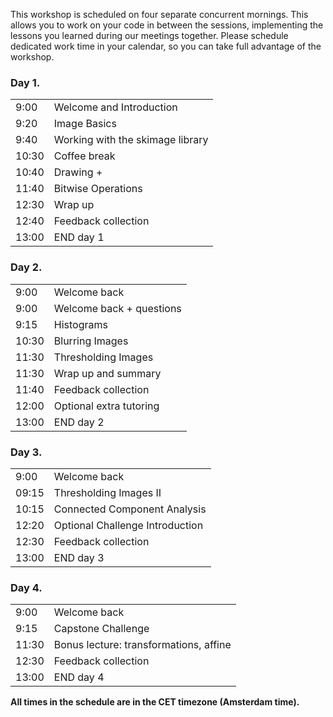 This workshop is scheduled on four separate concurrent mornings. This allows you to work on
your code in between the sessions, implementing the lessons you learned
during our meetings together. Please schedule dedicated work time in your
calendar, so you can take full advantage of the workshop.



<div class="row">
  <div class="col-md-6">
    <h3>Day 1. </h3>
    <table class="table table-striped">
      <tr> <td>9:00</td>  <td>Welcome and Introduction </td> </tr>
      <tr> <td>9:20</td>  <td>Image Basics</td></tr>
      <tr> <td>9:40</td>  <td>Working with the skimage library </td> </tr>
      <tr> <td>10:30</td>  <td>Coffee break</td> </tr>
      <tr> <td>10:40</td>  <td>Drawing + </td> </tr>
      <tr> <td>11:40</td>  <td>Bitwise Operations </td> </tr>
      <tr> <td>12:30</td>  <td>Wrap up</td> </tr>
      <tr> <td>12:40</td>  <td>Feedback collection</td> </tr>
      <tr> <td>13:00</td>  <td>END day 1</td> </tr>
    </table>
  </div>


<div class="row">
  <div class="col-md-6">
    <h3>Day 2. </h3>
    <table class="table table-striped">
      <tr> <td>9:00</td>  <td>Welcome back  </td> </tr>
      <tr> <td>9:00</td>  <td>Welcome back + questions</td> </tr>
      <tr> <td>9:15</td>  <td>Histograms </td></tr>
      <tr> <td>10:30</td>  <td>Blurring Images</td> </tr>
      <tr> <td>11:30</td>  <td>Thresholding Images </td> </tr>
      <tr> <td>11:30</td>  <td>Wrap up and summary </td> </tr>
      <tr> <td>11:40</td>  <td>Feedback collection</td> </tr>
      <tr> <td>12:00</td>  <td>Optional extra tutoring </td> </tr>
      <tr> <td>13:00</td>  <td>END day 2</td> </tr>
    </table>
  </div>
 
  
<div class="row">
  <div class="col-md-6">
    <h3>Day 3. </h3>
    <table class="table table-striped">
      <tr> <td>9:00</td>  <td>Welcome back  </td> </tr>
      <tr> <td>09:15</td>  <td>Thresholding Images II</td> </tr>
      <tr> <td>10:15</td>  <td>Connected Component Analysis </td> </tr>
      <tr> <td>12:20</td>  <td>Optional Challenge Introduction </td> </tr>
      <tr> <td>12:30</td>  <td>Feedback collection</td> </tr>
      <tr> <td>13:00</td>  <td>END day 3</td> </tr>
    </table>
  </div>



  <div class="row">
  <div class="col-md-6">
    <h3>Day 4. </h3>
    <table class="table table-striped">
      <tr> <td>9:00</td>  <td>Welcome back  </td> </tr>
      <tr> <td>9:15</td>  <td>Capstone Challenge </td> </tr>
      <tr> <td>11:30</td>  <td>Bonus lecture: transformations, affine </td> </tr>
      <tr> <td>12:30</td>  <td>Feedback collection</td> </tr>
      <tr> <td>13:00</td>  <td>END day 4</td> </tr>
    </table>
  </div>
  
<p><b>All times in the schedule are in the CET timezone (Amsterdam time).</b></p>